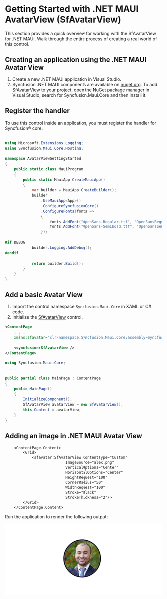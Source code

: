 # Getting Started with .NET MAUI AvatarView (SfAvatarView)

This section provides a quick overview for working with the SfAvatarView for .NET MAUI. Walk through the entire process of creating a real world of this control.

## Creating an application using the .NET MAUI Avatar View
 1. Create a new .NET MAUI application in Visual Studio.
 2. Syncfusion .NET MAUI components are available on [nuget.org](https://www.nuget.org/). To add SfAvatarView to your project, open the NuGet package manager in Visual Studio, search for Syncfusion.Maui.Core and then install it.

## Register the handler

To use this control inside an application, you must register the handler for Syncfusion® core.

```C#

using Microsoft.Extensions.Logging;
using Syncfusion.Maui.Core.Hosting;

namespace AvatarViewGettingStarted
{
    public static class MauiProgram
    {
        public static MauiApp CreateMauiApp()
        {
            var builder = MauiApp.CreateBuilder();
            builder
                .UseMauiApp<App>()
                .ConfigureSyncfusionCore()
                .ConfigureFonts(fonts =>
                {
                    fonts.AddFont("OpenSans-Regular.ttf", "OpenSansRegular");
                    fonts.AddFont("OpenSans-Semibold.ttf", "OpenSansSemibold");
                });

#if DEBUG
    		builder.Logging.AddDebug();
#endif

            return builder.Build();
        }
    }
}

```

## Add a basic Avatar View
1. Import the control namespace `Syncfusion.Maui.Core` in XAML or C# code.
2. Initialize the [SfAvatarView](https://help.syncfusion.com/cr/maui/Syncfusion.Maui.Core.SfAvatarView.html) control.

```xml
<ContentPage   
    . . .
    xmlns:sfavatar="clr-namespace:Syncfusion.Maui.Core;assembly=Syncfusion.Maui.Core">

    <syncfusion:SfAvatarView />
</ContentPage>
```



```C#
using Syncfusion.Maui.Core;
. . .

public partial class MainPage : ContentPage
{
    public MainPage()
    {
        InitializeComponent();
        SfAvatarView avatarView = new SfAvatarView();
        this.Content = avatarView;
    }
}
```

## Adding an image in .NET MAUI Avatar View

```
    <ContentPage.Content>
        <Grid>
            <sfavatar:SfAvatarView ContentType="Custom"
                           ImageSource="alex.png"
                           VerticalOptions="Center"
                           HorizontalOptions="Center"   
                           HeightRequest="100"
                           CornerRadius="50"
                           WidthRequest="100" 
                           Stroke="Black"
                           StrokeThickness="2"/>
        </Grid>
    </ContentPage.Content>
```

Run the application to render the following output:

![Getting started with .NET MAUI Avatar View](maui-avatar-view.png)
